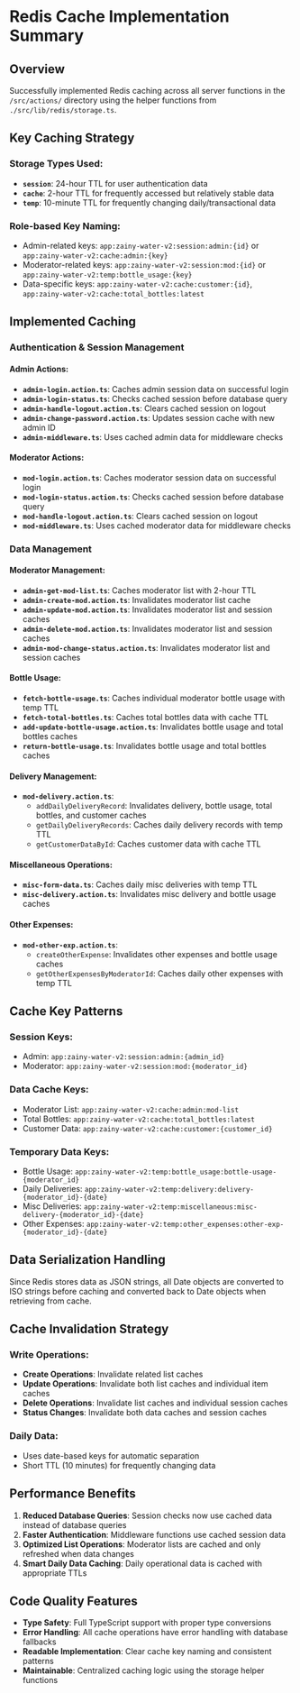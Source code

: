 # Redis Cache Implementation Summary

## Overview
Successfully implemented Redis caching across all server functions in the `/src/actions/` directory using the helper functions from `./src/lib/redis/storage.ts`.

## Key Caching Strategy

### Storage Types Used:
- **`session`**: 24-hour TTL for user authentication data
- **`cache`**: 2-hour TTL for frequently accessed but relatively stable data
- **`temp`**: 10-minute TTL for frequently changing daily/transactional data

### Role-based Key Naming:
- Admin-related keys: `app:zainy-water-v2:session:admin:{id}` or `app:zainy-water-v2:cache:admin:{key}`
- Moderator-related keys: `app:zainy-water-v2:session:mod:{id}` or `app:zainy-water-v2:temp:bottle_usage:{key}`
- Data-specific keys: `app:zainy-water-v2:cache:customer:{id}`, `app:zainy-water-v2:cache:total_bottles:latest`

## Implemented Caching

### Authentication & Session Management

#### Admin Actions:
- **`admin-login.action.ts`**: Caches admin session data on successful login
- **`admin-login-status.ts`**: Checks cached session before database query
- **`admin-handle-logout.action.ts`**: Clears cached session on logout
- **`admin-change-password.action.ts`**: Updates session cache with new admin ID
- **`admin-middleware.ts`**: Uses cached admin data for middleware checks

#### Moderator Actions:
- **`mod-login.action.ts`**: Caches moderator session data on successful login
- **`mod-login-status.action.ts`**: Checks cached session before database query
- **`mod-handle-logout.action.ts`**: Clears cached session on logout
- **`mod-middleware.ts`**: Uses cached moderator data for middleware checks

### Data Management

#### Moderator Management:
- **`admin-get-mod-list.ts`**: Caches moderator list with 2-hour TTL
- **`admin-create-mod.action.ts`**: Invalidates moderator list cache
- **`admin-update-mod.action.ts`**: Invalidates moderator list and session caches
- **`admin-delete-mod.action.ts`**: Invalidates moderator list and session caches
- **`admin-mod-change-status.action.ts`**: Invalidates moderator list and session caches

#### Bottle Usage:
- **`fetch-bottle-usage.ts`**: Caches individual moderator bottle usage with temp TTL
- **`fetch-total-bottles.ts`**: Caches total bottles data with cache TTL
- **`add-update-bottle-usage.action.ts`**: Invalidates bottle usage and total bottles caches
- **`return-bottle-usage.ts`**: Invalidates bottle usage and total bottles caches

#### Delivery Management:
- **`mod-delivery.action.ts`**:
  - `addDailyDeliveryRecord`: Invalidates delivery, bottle usage, total bottles, and customer caches
  - `getDailyDeliveryRecords`: Caches daily delivery records with temp TTL
  - `getCustomerDataById`: Caches customer data with cache TTL

#### Miscellaneous Operations:
- **`misc-form-data.ts`**: Caches daily misc deliveries with temp TTL
- **`misc-delivery.action.ts`**: Invalidates misc delivery and bottle usage caches

#### Other Expenses:
- **`mod-other-exp.action.ts`**:
  - `createOtherExpense`: Invalidates other expenses and bottle usage caches
  - `getOtherExpensesByModeratorId`: Caches daily other expenses with temp TTL

## Cache Key Patterns

### Session Keys:
- Admin: `app:zainy-water-v2:session:admin:{admin_id}`
- Moderator: `app:zainy-water-v2:session:mod:{moderator_id}`

### Data Cache Keys:
- Moderator List: `app:zainy-water-v2:cache:admin:mod-list`
- Total Bottles: `app:zainy-water-v2:cache:total_bottles:latest`
- Customer Data: `app:zainy-water-v2:cache:customer:{customer_id}`

### Temporary Data Keys:
- Bottle Usage: `app:zainy-water-v2:temp:bottle_usage:bottle-usage-{moderator_id}`
- Daily Deliveries: `app:zainy-water-v2:temp:delivery:delivery-{moderator_id}-{date}`
- Misc Deliveries: `app:zainy-water-v2:temp:miscellaneous:misc-delivery-{moderator_id}-{date}`
- Other Expenses: `app:zainy-water-v2:temp:other_expenses:other-exp-{moderator_id}-{date}`

## Data Serialization Handling

Since Redis stores data as JSON strings, all Date objects are converted to ISO strings before caching and converted back to Date objects when retrieving from cache.

## Cache Invalidation Strategy

### Write Operations:
- **Create Operations**: Invalidate related list caches
- **Update Operations**: Invalidate both list caches and individual item caches
- **Delete Operations**: Invalidate list caches and individual session caches
- **Status Changes**: Invalidate both data caches and session caches

### Daily Data:
- Uses date-based keys for automatic separation
- Short TTL (10 minutes) for frequently changing data

## Performance Benefits

1. **Reduced Database Queries**: Session checks now use cached data instead of database queries
2. **Faster Authentication**: Middleware functions use cached session data
3. **Optimized List Operations**: Moderator lists are cached and only refreshed when data changes
4. **Smart Daily Data Caching**: Daily operational data is cached with appropriate TTLs

## Code Quality Features

- **Type Safety**: Full TypeScript support with proper type conversions
- **Error Handling**: All cache operations have error handling with database fallbacks
- **Readable Implementation**: Clear cache key naming and consistent patterns
- **Maintainable**: Centralized caching logic using the storage helper functions
